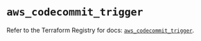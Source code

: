 # `aws_codecommit_trigger`

Refer to the Terraform Registry for docs: [`aws_codecommit_trigger`](https://registry.terraform.io/providers/hashicorp/aws/5.92.0/docs/resources/codecommit_trigger).
